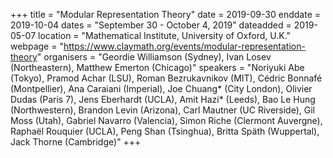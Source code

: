 +++
title = "Modular Representation Theory"
date = 2019-09-30
enddate = 2019-10-04
dates = "September 30 - October 4, 2019"
dateadded = 2019-05-07
location = "Mathematical Institute, University of Oxford, U.K."
webpage = "https://www.claymath.org/events/modular-representation-theory"
organisers = "Geordie Williamson (Sydney), Ivan Losev (Northeastern), Matthew Emerton (Chicago)"
speakers = "Noriyuki Abe (Tokyo), Pramod Achar (LSU), Roman Bezrukavnikov (MIT), Cédric Bonnafé (Montpellier), Ana Caraiani (Imperial), Joe Chuang* (City London), Olivier Dudas (Paris 7), Jens Eberhardt (UCLA), Amit Hazi* (Leeds), Bao Le Hung (Northwestern), Brandon Levin (Arizona), Carl Mautner (UC Riverside), Gil Moss (Utah), Gabriel Navarro (Valencia), Simon Riche (Clermont Auvergne), Raphaël Rouquier (UCLA), Peng Shan (Tsinghua), Britta Späth (Wuppertal), Jack Thorne (Cambridge)"
+++

